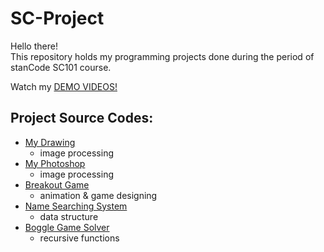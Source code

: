 # SC-Project
Hello there!\
This repository holds my programming projects done during the period of stanCode SC101 course.

Watch my [DEMO VIDEOS!](https://youtube.com/playlist?list=PLLU4rvGWoowG1LHr3UzvjyVt83wjP0ih6)

## Project Source Codes:
* [My Drawing](https://github.com/Excalibur141/SC-Project/blob/main/my_drawing/my_drawing.py)
  * image processing
* [My Photoshop](https://github.com/Excalibur141/SC-Project/blob/main/my_photoshop/stanCodoshop.py)
  * image processing
* [Breakout Game](https://github.com/Excalibur141/SC-Project/blob/main/break_out_game/breakout.py)
  * animation & game designing
* [Name Searching System](https://github.com/Excalibur141/SC-Project/blob/main/name_searching_system/babynames.py)
  * data structure
* [Boggle Game Solver](https://github.com/Excalibur141/SC-Project/blob/main/boggle_game_solver/boggle.py)
  * recursive functions

